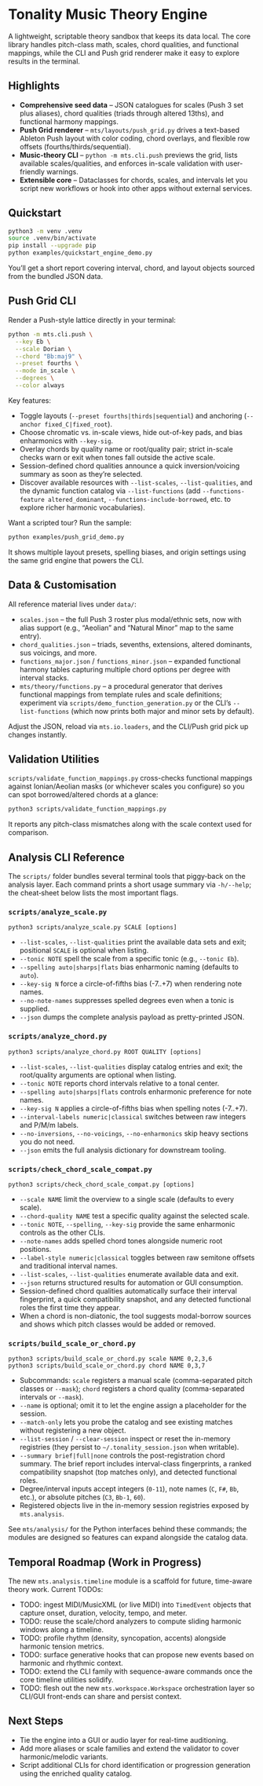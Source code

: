 # Tonality Music Theory Engine

A lightweight, scriptable theory sandbox that keeps its data local. The core library handles pitch-class math, scales, chord qualities, and functional mappings, while the CLI and Push grid renderer make it easy to explore results in the terminal.

## Highlights

- **Comprehensive seed data** – JSON catalogues for scales (Push 3 set plus aliases), chord qualities (triads through altered 13ths), and functional harmony mappings.
- **Push Grid renderer** – `mts/layouts/push_grid.py` drives a text-based Ableton Push layout with color coding, chord overlays, and flexible row offsets (fourths/thirds/sequential).
- **Music-theory CLI** – `python -m mts.cli.push` previews the grid, lists available scales/qualities, and enforces in-scale validation with user-friendly warnings.
- **Extensible core** – Dataclasses for chords, scales, and intervals let you script new workflows or hook into other apps without external services.

## Quickstart

```bash
python3 -m venv .venv
source .venv/bin/activate
pip install --upgrade pip
python examples/quickstart_engine_demo.py
```

You’ll get a short report covering interval, chord, and layout objects sourced from the bundled JSON data.

## Push Grid CLI

Render a Push-style lattice directly in your terminal:

```bash
python -m mts.cli.push \
  --key Eb \
  --scale Dorian \
  --chord "Bb:maj9" \
  --preset fourths \
  --mode in_scale \
  --degrees \
  --color always
```

Key features:

- Toggle layouts (`--preset fourths|thirds|sequential`) and anchoring (`--anchor fixed_C|fixed_root`).
- Choose chromatic vs. in-scale views, hide out-of-key pads, and bias enharmonics with `--key-sig`.
- Overlay chords by quality name or root/quality pair; strict in-scale checks warn or exit when tones fall outside the active scale.
- Session-defined chord qualities announce a quick inversion/voicing summary as soon as they’re selected.
- Discover available resources with `--list-scales`, `--list-qualities`, and the dynamic function catalog via `--list-functions` (add `--functions-feature altered_dominant`, `--functions-include-borrowed`, etc. to explore richer harmonic vocabularies).

Want a scripted tour? Run the sample:

```bash
python examples/push_grid_demo.py
```

It shows multiple layout presets, spelling biases, and origin settings using the same grid engine that powers the CLI.

## Data & Customisation

All reference material lives under `data/`:

- `scales.json` – the full Push 3 roster plus modal/ethnic sets, now with alias support (e.g., “Aeolian” and “Natural Minor” map to the same entry).
- `chord_qualities.json` – triads, sevenths, extensions, altered dominants, sus voicings, and more.
- `functions_major.json` / `functions_minor.json` – expanded functional harmony tables capturing multiple chord options per degree with interval stacks.
- `mts/theory/functions.py` – a procedural generator that derives functional mappings from template rules and scale definitions; experiment via `scripts/demo_function_generation.py` or the CLI’s `--list-functions` (which now prints both major and minor sets by default).

Adjust the JSON, reload via `mts.io.loaders`, and the CLI/Push grid pick up changes instantly.

## Validation Utilities

`scripts/validate_function_mappings.py` cross-checks functional mappings against Ionian/Aeolian masks (or whichever scales you configure) so you can spot borrowed/altered chords at a glance:

```bash
python3 scripts/validate_function_mappings.py
```

It reports any pitch-class mismatches along with the scale context used for comparison.

## Analysis CLI Reference

The `scripts/` folder bundles several terminal tools that piggy‑back on the analysis layer. Each command prints a short usage summary via `-h/--help`; the cheat‑sheet below lists the most important flags.

### `scripts/analyze_scale.py`

```
python3 scripts/analyze_scale.py SCALE [options]
```

- `--list-scales`, `--list-qualities` print the available data sets and exit; positional `SCALE` is optional when listing.
- `--tonic NOTE` spell the scale from a specific tonic (e.g., `--tonic Eb`).
- `--spelling auto|sharps|flats` bias enharmonic naming (defaults to `auto`).
- `--key-sig N` force a circle-of-fifths bias (-7..+7) when rendering note names.
- `--no-note-names` suppresses spelled degrees even when a tonic is supplied.
- `--json` dumps the complete analysis payload as pretty-printed JSON.

### `scripts/analyze_chord.py`

```
python3 scripts/analyze_chord.py ROOT QUALITY [options]
```

- `--list-scales`, `--list-qualities` display catalog entries and exit; the root/quality arguments are optional when listing.
- `--tonic NOTE` reports chord intervals relative to a tonal center.
- `--spelling auto|sharps|flats` controls enharmonic preference for note names.
- `--key-sig N` applies a circle-of-fifths bias when spelling notes (-7..+7).
- `--interval-labels numeric|classical` switches between raw integers and P/M/m labels.
- `--no-inversions`, `--no-voicings`, `--no-enharmonics` skip heavy sections you do not need.
- `--json` emits the full analysis dictionary for downstream tooling.

### `scripts/check_chord_scale_compat.py`

```
python3 scripts/check_chord_scale_compat.py [options]
```

- `--scale NAME` limit the overview to a single scale (defaults to every scale).
- `--chord-quality NAME` test a specific quality against the selected scale.
- `--tonic NOTE`, `--spelling`, `--key-sig` provide the same enharmonic controls as the other CLIs.
- `--note-names` adds spelled chord tones alongside numeric root positions.
- `--label-style numeric|classical` toggles between raw semitone offsets and traditional interval names.
- `--list-scales`, `--list-qualities` enumerate available data and exit.
- `--json` returns structured results for automation or GUI consumption.
- Session-defined chord qualities automatically surface their interval fingerprint, a quick compatibility snapshot, and any detected functional roles the first time they appear.
- When a chord is non-diatonic, the tool suggests modal-borrow sources and shows which pitch classes would be added or removed.

### `scripts/build_scale_or_chord.py`

```
python3 scripts/build_scale_or_chord.py scale NAME 0,2,3,6
python3 scripts/build_scale_or_chord.py chord NAME 0,3,7
```

- Subcommands: `scale` registers a manual scale (comma-separated pitch classes or `--mask`); `chord` registers a chord quality (comma-separated intervals or `--mask`).
- `--name` is optional; omit it to let the engine assign a placeholder for the session.
- `--match-only` lets you probe the catalog and see existing matches without registering a new object.
- `--list-session` / `--clear-session` inspect or reset the in-memory registries (they persist to `~/.tonality_session.json` when writable).
- `--summary brief|full|none` controls the post-registration chord summary. The brief report includes interval-class fingerprints, a ranked compatibility snapshot (top matches only), and detected functional roles.
- Degree/interval inputs accept integers (`0-11`), note names (`C`, `F#`, `Bb`, etc.), or absolute pitches (`C3`, `Bb-1`, `60`).
- Registered objects live in the in-memory session registries exposed by `mts.analysis`.

See `mts/analysis/` for the Python interfaces behind these commands; the modules are designed so features can expand alongside the catalog data.

## Temporal Roadmap (Work in Progress)

The new `mts.analysis.timeline` module is a scaffold for future, time-aware theory work. Current TODOs:

- TODO: ingest MIDI/MusicXML (or live MIDI) into `TimedEvent` objects that capture onset, duration, velocity, tempo, and meter.
- TODO: reuse the scale/chord analyzers to compute sliding harmonic windows along a timeline.
- TODO: profile rhythm (density, syncopation, accents) alongside harmonic tension metrics.
- TODO: surface generative hooks that can propose new events based on harmonic and rhythmic context.
- TODO: extend the CLI family with sequence-aware commands once the core timeline utilities solidify.
- TODO: flesh out the new `mts.workspace.Workspace` orchestration layer so CLI/GUI front-ends can share and persist context.

## Next Steps

- Tie the engine into a GUI or audio layer for real-time auditioning.
- Add more aliases or scale families and extend the validator to cover harmonic/melodic variants.
- Script additional CLIs for chord identification or progression generation using the enriched quality catalog.
